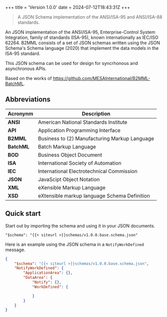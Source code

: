 +++
title = 'Version 1.0.0'
date = 2024-07-12T18:43:31Z
+++

> A JSON Schema implementation of the ANSI/ISA-95 and ANSI/ISA-88 standards.

An JSON implementation of the ANSI/ISA-95, Enterprise-Control System Integration, family of standards (ISA-95), known internationally as IEC/ISO 62264. B2MML consists of a set of JSON schemas written using the JSON Schema's Schema language (2020) that implement the data models in the ISA-95 standard.

This JSON schema can be used for design for syncrhonous and asynchronous APIs.

Based on the works of https://github.com/MESAInternational/B2MML-BatchML.

## Abbreviations

| Acronynm    | Description                                                   |
|-------------|---------------------------------------------------------------|
| **ANSI**    | American National Standards Institute                         |
| **API**     | Application Programming Interface                             |
| **B2MML**   | Business to (2) Manufacturing Markup Language                 |
| **BatchML** | Batch Markup Language                                         |
| **BOD**     | Business Object Document                                      | 
| **ISA**     | International Society of Automation                           |
| **IEC**     | International Electrotechnical Commission                     | 
| **JSON**    | JavaScipt Object Notation                                     |
| **XML**     | eXensible Markup Language                                     |
| **XSD**     | eXtensible markup language Schema Definition                  |

## Quick start

Start out by importing the schema and using it in your JSON documents. 

```
"$schema": "{{< siteurl >}}schemas/v1.0.0.base.schema.json"
```

Here is an example using the JSON schema in a `NotifyWorkDefined` message.

```json
{
    "$schema": "{{< siteurl >}}schemas/v1.0.0.base.schema.json",
    "NotifyWorkDefined": {
        "ApplicationArea": {},
        "DataArea": {
            "Notify": {},
            "WorkDefined": {

            }
        }
    }
}
```
